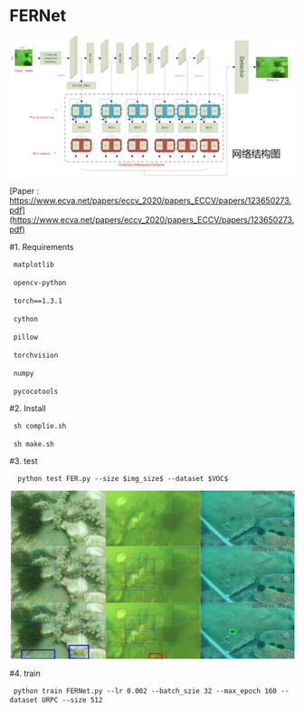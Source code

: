 # FERNet

![image](https://github.com/RobotBj/FERNet/blob/main/datasets/ref2.png)

[Paper : https://www.ecva.net/papers/eccv_2020/papers_ECCV/papers/123650273.pdf](https://www.ecva.net/papers/eccv_2020/papers_ECCV/papers/123650273.pdf)

#1. Requirements

     matplotlib
   
     opencv-python
   
     torch==1.3.1
   
     cython
   
     pillow
   
     torchvision
   
     numpy
   
     pycocotools
   
#2. Install

     sh complie.sh
   
     sh make.sh
 
 #3. test
 
      python test FER.py --size $img_size$ --dataset $VOC$ 
      
 ![image](https://github.com/RobotBj/FERNet/blob/main/datasets/ref1.png)
      
 #4. train
 
     python train FERNet.py --lr 0.002 --batch_szie 32 --max_epoch 160 --dataset URPC --size 512
